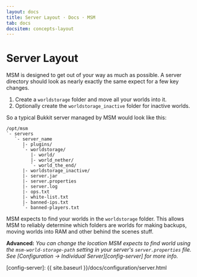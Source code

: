 ```yaml
---
layout: docs
title: Server Layout · Docs · MSM
tab: docs
docsitem: concepts-layout
---
```


Server Layout
=============

MSM is designed to get out of your way as much as possible. A server directory should look as nearly exactly the same expect for a few key changes.

1. Create a `worldstorage` folder and move all your worlds into it.
2. Optionally create the `worldstorage_inactive` folder for inactive worlds.

So a typical Bukkit server managed by MSM would look like this:

	/opt/msm
	`- servers
	   `- server_name
	      |- plugins/
	      `- worldstorage/
	         |- world/
	         |- world_nether/
	         `- world_the_end/
	      |- worldstorage_inactive/
	      |- server.jar
	      |- server.properties
	      |- server.log
	      |- ops.txt
	      |- white-list.txt
	      |- banned-ips.txt
	      `- banned-players.txt

MSM expects to find your worlds in the `worldstorage` folder. This allows MSM to reliably determine which folders are worlds for making backups, moving worlds into RAM and other behind the scenes stuff.

**Advanced:** *You can change the location MSM expects to find world using the `msm-world-storage-path` setting in your server's `server.properties` file. See [Configuration &rarr; Individual Server][config-server] for more info.*

[config-server]: {{ site.baseurl }}/docs/configuration/server.html